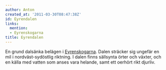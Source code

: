 ```yaml
---
author: Anton
created_at: '2011-03-30T08:47:38Z'
id: Eyrendalen
links:
  mention:
  - Eyrenskogarna
title: Eyrendalen
---
```


En grund dalsänka belägen i [Eyrenskogarna]. Dalen sträcker sig ungefär en mil i nordväst-sydöstlig
riktning. I dalen finns sällsynta örter och växter, och en källa med vatten som anses vara helande,
samt ett oerhört rikt djurliv.

  [Eyrenskogarna]: Eyrenskogarna
